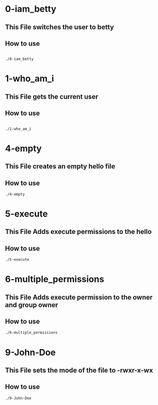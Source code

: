 # 0-iam_betty 
## This File switches the user to betty
## How to use 

```bash

./0-iam_betty
```

# 1-who_am_i
## This File gets the current user
## How to use

```bash

./1-who_am_i
```

# 4-empty
## This File creates an empty hello file
## How to use

```bash
./4-empty
```

# 5-execute
## This File Adds execute permissions to the hello
## How to use

```bash
./5-execute
```

# 6-multiple_permissions
## This File Adds execute permission to the owner and group owner
## How to use

```bash
./6-multiple_permissions
```

# 9-John-Doe
## This File sets the mode of the file to -rwxr-x-wx
## How to use

```bash
./9-John-Doe
```




